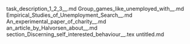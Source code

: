 task_description_1_2_3__.md
Group_games_like_unemployed_with__.md
Empirical_Studies_of_Unemployment_Search__.md
An_experimental_paper_of_charity__.md
an_article_by_Halvorsen_about__.md
section_Discerning_self_interested_behaviour__.tex
untitled.md